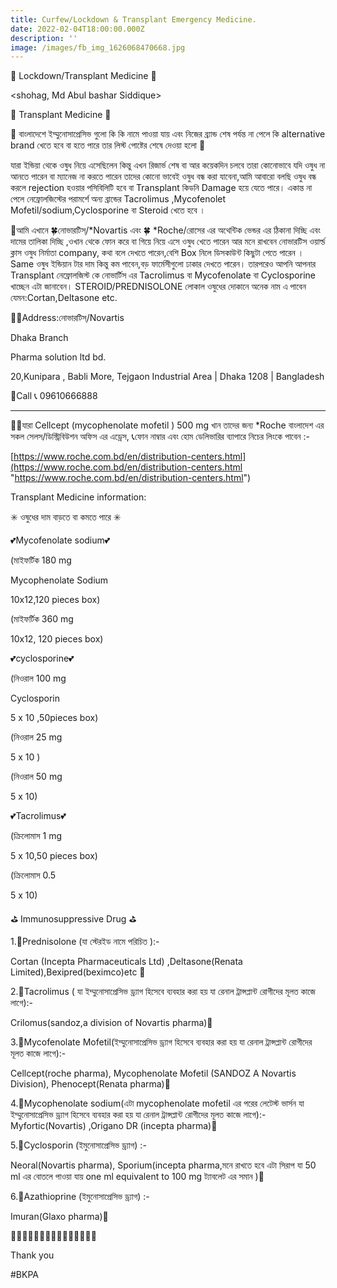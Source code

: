 ```yaml
---
title: Curfew/Lockdown & Transplant Emergency Medicine.
date: 2022-02-04T18:00:00.000Z
description: ''
image: /images/fb_img_1626068470668.jpg
---
```


🚩 Lockdown/Transplant Medicine 🚩

\<shohag, Md Abul bashar Siddique>

💊 Transplant Medicine 💊

🚩 বাংলাদেশে  ইম্মুনোসাপ্রেসিভ গুলো কি কি নামে পাওয়া যায় এবং নিজের ব্র্যান্ড শেষ পর্যন্ত না পেলে কি alternative brand খেতে হবে বা হতে পারে তার লিস্ট পোষ্টের শেষে দেওয়া হলো 🚩

যারা ইন্ডিয়া থেকে ওষুধ নিয়ে এসেছিলেন কিন্তু এখন রিজার্ভ শেষ বা আর কয়েকদিন চলবে তারা কোনোভাবে যদি ওষুধ না আনতে পারেন বা ম্যানেজ না করতে পারেন তাদের কোনো ভাবেই ওষুধ বন্ধ করা যাবেনা,আমি আবারো বলছি ওষুধ বন্ধ করলে rejection হওয়ার পসিবিলিটি হবে বা Transplant কিডনি Damage হয়ে যেতে পারে। একান্ত না পেলে নেফ্রোলজিস্টের পরামর্শে অন্য ব্রান্ডের Tacrolimus ,Mycofenolet Mofetil/sodium,Cyclosporine বা Steroid খেতে হবে ।

🍁আমি এখানে 🍀নোভারটিস্/\*Novartis এবং 🍀 \*Roche/রোসের এর অথেন্টিক ভেন্ডর এর ঠিকানা দিচ্ছি এবং দামের তালিকা দিচ্ছি ,ওখান থেকে ফোন করে বা গিয়ে নিয়ে এসে ওষুধ খেতে পারেন আর মনে রাখবেন নোভারটিস ওয়ার্ল্ড ক্লাস ওষুধ নির্মাতা company, কথা বলে দেখতে পারেন,বেশি Box নিলে ডিসকাউন্ট কিছুটা পেতে পারেন । Same ওষুধ ইন্ডিয়ান টার দাম কিন্তু কম পাবেন,বড় ফার্মেসীগুলো ঢাকার দেখতে পারেন। তারপরেও আপনি আপনার Transplant নেফ্রোলজিস্ট কে নোভার্টিস এর Tacrolimus বা Mycofenolate বা Cyclosporine খাচ্ছেন এটা জানাবেন। STEROID/PREDNISOLONE লোকাল ওষুধের দোকানে অনেক নাম এ পাবেন যেমন:Cortan,Deltasone etc.

🚩🚩Address:নোভারটিস্/Novartis

Dhaka Branch

Pharma solution ltd bd.

20,Kunipara , Babli More, Tejgaon Industrial Area | Dhaka 1208 | Bangladesh

🚩Call 📞 09610666888

***

🚩🚩যারা Cellcept (mycophenolate mofetil ) 500 mg খান তাদের জন্য \*Roche বাংলাদেশ এর সকল সেলস/ডিস্ট্রিবিউশন অফিস এর এড্রেস, 📞ফোন নাম্বার এবং হোম ডেলিভারির ব্যাপারে নিচের লিংকে পাবেন :-

[https://www.roche.com.bd/en/distribution-centers.html](https://www.roche.com.bd/en/distribution-centers.html "https://www.roche.com.bd/en/distribution-centers.html")

Transplant Medicine information:

✳️ ওষুধের দাম বাড়তে বা কমতে পারে ✳️

💕Mycofenolate sodium💕

(মাইফর্টিক 180 mg

Mycophenolate Sodium

10x12,120 pieces box)

(মাইফর্টিক 360 mg

10x12, 120 pieces box)

💕cyclosporine💕

(নিওরাল 100 mg

Cyclosporin

5 x 10 ,50pieces box)

(নিওরাল 25 mg

5 x 10 )

(নিওরাল 50 mg

5 x 10)

💕Tacrolimus💕

(ক্রিলোমাস 1 mg

5 x 10,50 pieces box)

(ক্রিলোমাস 0.5

5 x 10)

⛳ Immunosuppressive Drug ⛳

1.🔹️Prednisolone (যা স্টেরইড নামে পরিচিত ):-

Cortan (Incepta Pharmaceuticals Ltd) ,Deltasone(Renata Limited),Bexipred(beximco)etc 🔸️

2.🔹️Tacrolimus ( যা ইম্মুনোসাপ্রেসিভ ড্র্যাগ হিসেবে ব্যবহার করা হয় যা রেনাল ট্রান্সপ্লান্ট রোগীদের মূলত কাজে লাগে):-

Crilomus(sandoz,a division of Novartis pharma)🔸️

3.🔹️Mycofenolate Mofetil(ইম্মুনোসাপ্রেসিভ ড্র্যাগ হিসেবে ব্যবহার করা হয় যা রেনাল ট্রান্সপ্লান্ট রোগীদের মূলত কাজে লাগে):-

Cellcept(roche pharma), Mycophenolate Mofetil (SANDOZ A Novartis Division), Phenocept(Renata pharma)🔸️

4.🔹️Mycophenolate sodium(এটা mycophenolate mofetil এর পরের লেটেস্ট ভার্সন যা ইম্মুনোসাপ্রেসিভ ড্র্যাগ হিসেবে ব্যবহার করা হয় যা রেনাল ট্রান্সপ্লান্ট রোগীদের মূলত কাজে লাগে):- Myfortic(Novartis) ,Origano DR (incepta pharma)🔸️

5.🔹️Cyclosporin (ইমুনোসাপ্রেসিভ ড্র্যাগ) :-

Neoral(Novartis pharma), Sporium(incepta pharma,মনে রাখতে হবে এটা সিরাপ যা 50 ml এর বোতলে পাওয়া যায় one ml equivalent to 100 mg ট্যাবলেট এর সমান )🔸️

6.🔹️Azathioprine (ইমুনোসাপ্রেসিভ ড্র্যাগ) :-

Imuran(Glaxo pharma)🔸️

🔸️🔹️🔸️🔹️🔸️🔹️🔸️🔹️🔸️🔹️🔸️🔹️🔸️🔹️🔸️

Thank you

\#BKPA

